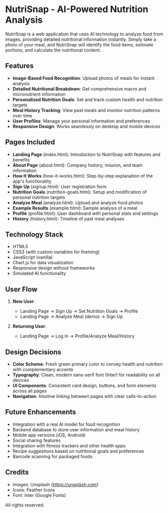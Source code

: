 # NutriSnap - AI-Powered Nutrition Analysis

NutriSnap is a web application that uses AI technology to analyze food from images, providing detailed nutritional information instantly. Simply take a photo of your meal, and NutriSnap will identify the food items, estimate portions, and calculate the nutritional content.

## Features

- **Image-Based Food Recognition**: Upload photos of meals for instant analysis
- **Detailed Nutritional Breakdown**: Get comprehensive macro and micronutrient information
- **Personalized Nutrition Goals**: Set and track custom health and nutrition targets
- **Meal History Tracking**: View past meals and monitor nutrition patterns over time
- **User Profiles**: Manage your personal information and preferences
- **Responsive Design**: Works seamlessly on desktop and mobile devices

## Pages Included

- **Landing Page** (index.html): Introduction to NutriSnap with features and benefits
- **About Page** (about.html): Company history, mission, and team information
- **How It Works** (how-it-works.html): Step-by-step explanation of the app's functionality
- **Sign Up** (signup.html): User registration form
- **Nutrition Goals** (nutrition-goals.html): Setup and modification of personal nutrition targets
- **Analyze Meal** (analyze.html): Upload and analyze food photos
- **Example Results** (example.html): Sample analysis of a meal
- **Profile** (profile.html): User dashboard with personal stats and settings
- **History** (history.html): Timeline of past meal analyses

## Technology Stack

- HTML5
- CSS3 (with custom variables for theming)
- JavaScript (vanilla)
- Chart.js for data visualization
- Responsive design without frameworks
- Simulated AI functionality 

## User Flow

1. **New User**:
   - Landing Page → Sign Up → Set Nutrition Goals → Profile
   - Landing Page → Analyze Meal (demo) → Sign Up

2. **Returning User**:
   - Landing Page → Log In → Profile/Analyze Meal/History

## Design Decisions

- **Color Scheme**: Fresh green primary color to convey health and nutrition with complementary accents
- **Typography**: Clean, modern sans-serif font (Inter) for readability on all devices
- **UI Components**: Consistent card design, buttons, and form elements across all pages
- **Navigation**: Intuitive linking between pages with clear calls-to-action

## Future Enhancements

- Integration with a real AI model for food recognition
- Backend database to store user information and meal history
- Mobile app versions (iOS, Android)
- Social sharing features
- Integration with fitness trackers and other health apps
- Recipe suggestions based on nutritional goals and preferences
- Barcode scanning for packaged foods

## Credits

- Images: Unsplash (https://unsplash.com)
- Icons: Feather Icons
- Font: Inter (Google Fonts)

All rights reserved.